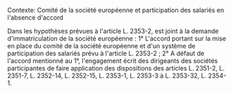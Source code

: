 Contexte: Comité de la société européenne et participation  des salariés en l'absence d'accord

Dans les hypothèses prévues à l'article L. 2353-2, est joint à la demande d'immatriculation de la société européenne : 1° L'accord portant sur la mise en place du comité de la société européenne et d'un système de participation des salariés prévu à l'article L. 2353-2 ; 2° A défaut de l'accord mentionné au 1°, l'engagement écrit des dirigeants des sociétés participantes de faire application des dispositions des articles L. 2351-2, L. 2351-7, L. 2352-14, L. 2352-15, L. 2353-1, L. 2353-3 à L. 2353-32, L. 2354-1.